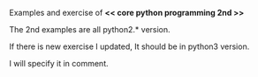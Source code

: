 Examples and exercise of **<< core python programming 2nd >>**

The 2nd examples are all python2.\* version.

If there is new exercise I  updated, It should be in  python3 version.

I will specify it in comment.
